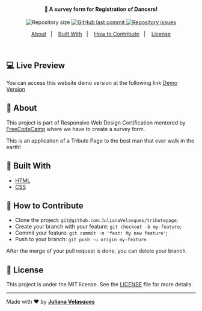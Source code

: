 <h4 align="center">
  🚀 A survey form for Registration of Dancers!
</h4>

<p align="center">
  <img alt="Repository size" src="https://img.shields.io/github/repo-size/JulianaVelasques/tributepage">
  
  <a href="https://github.com/JulianaVelasques/tributepage/commits/master">
    <img alt="GitHub last commit" src="https://img.shields.io/github/last-commit/JulianaVelasques/tributepage">
  </a>

  <a href="https://github.com/JulianaVelasques/tributepage/issues">
    <img alt="Repository issues" src="https://img.shields.io/github/issues/JulianaVelasques/tributepage">
  </a>

</p>

<p align="center">
  <a href="#page_with_curl-about">About</a>&nbsp;&nbsp;&nbsp;|&nbsp;&nbsp;&nbsp;
  <a href="#wrench-built-with">Built With</a>&nbsp;&nbsp;&nbsp;|&nbsp;&nbsp;&nbsp;
  <a href="#-how-to-contribute">How to Contribute</a>&nbsp;&nbsp;&nbsp;|&nbsp;&nbsp;&nbsp;
  <a href="#memo-license">License</a>
</p>

<br>
    
    
## :computer: Live Preview

You can access this website demo version at the following link [Demo Version](https://julianavelasques.github.io/tributepage/)

## :page_with_curl: About

This project is part of Responsive Web Design Certification mentored by [FreeCodeCamp](https://www.freecodecamp.org/learn) where we have to create a survey form.

This is an application of a Tribute Page to the best man that ever walk in the earth!

## :wrench: Built With

- [HTML](https://www.w3schools.com/css/)
- [CSS](https://www.w3schools.com/html/)

## 🤔 How to Contribute

- Clone the project: `git@github.com:JulianaVelasques/tributepage`;
- Create your branch with your feature: `git checkout -b my-feature`;
- Commit your feature: `git commit -m 'feat: My new feature'`;
- Push to your branch: `git push -u origin my-feature`.

After the merge of your pull request is done, you can delete your branch.

## :memo: License

This project is under the MIT license. See the [LICENSE](LICENSE.md) file for more details.

---

Made with ♥ by <tr>
    <td align="center"><a href="https://github.com/JulianaVelasques"><b>Juliana Velasques</b></a><br /></td>
  <tr>
